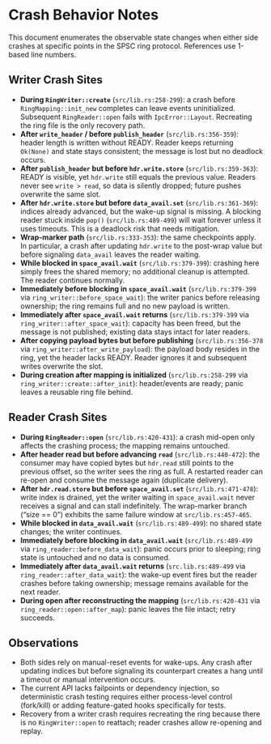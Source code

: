 # Crash Behavior Notes

This document enumerates the observable state changes when either side crashes at specific points in the SPSC ring protocol. References use 1-based line numbers.

## Writer Crash Sites
- **During `RingWriter::create`** (`src/lib.rs:258-299`): a crash before `RingMapping::init_new` completes can leave events uninitialized. Subsequent `RingReader::open` fails with `IpcError::Layout`. Recreating the ring file is the only recovery path.
- **After `write_header` / before `publish_header`** (`src/lib.rs:356-359`): header length is written without READY. Reader keeps returning `Ok(None)` and state stays consistent; the message is lost but no deadlock occurs.
- **After `publish_header` but before `hdr.write.store`** (`src/lib.rs:359-363`): READY is visible, yet `hdr.write` still equals the previous value. Readers never see `write > read`, so data is silently dropped; future pushes overwrite the same slot.
- **After `hdr.write.store` but before `data_avail.set`** (`src/lib.rs:361-369`): indices already advanced, but the wake-up signal is missing. A blocking reader stuck inside `pop()` (`src/lib.rs:489-499`) will wait forever unless it uses timeouts. This is a deadlock risk that needs mitigation.
- **Wrap-marker path** (`src/lib.rs:333-353`): the same checkpoints apply. In particular, a crash after updating `hdr.write` to the post-wrap value but before signaling `data_avail` leaves the reader waiting.
- **While blocked in `space_avail.wait`** (`src/lib.rs:379-399`): crashing here simply frees the shared memory; no additional cleanup is attempted. The reader continues normally.
- **Immediately before blocking in `space_avail.wait`** (`src/lib.rs:379-399` via `ring_writer::before_space_wait`): the writer panics before releasing ownership; the ring remains full and no new payload is written.
- **Immediately after `space_avail.wait` returns** (`src/lib.rs:379-399` via `ring_writer::after_space_wait`): capacity has been freed, but the message is not published; existing data stays intact for later readers.
- **After copying payload bytes but before publishing** (`src/lib.rs:356-378` via `ring_writer::after_write_payload`): the payload body resides in the ring, yet the header lacks READY. Reader ignores it and subsequent writes overwrite the slot.
- **During creation after mapping is initialized** (`src/lib.rs:258-299` via `ring_writer::create::after_init`): header/events are ready; panic leaves a reusable ring file behind.

## Reader Crash Sites
- **During `RingReader::open`** (`src/lib.rs:420-431`): a crash mid-open only affects the crashing process; the mapping remains untouched.
- **After header read but before advancing `read`** (`src/lib.rs:440-472`): the consumer may have copied bytes but `hdr.read` still points to the previous offset, so the writer sees the ring as full. A restarted reader can re-open and consume the message again (duplicate delivery).
- **After `hdr.read.store` but before `space_avail.set`** (`src/lib.rs:471-478`): write index is drained, yet the writer waiting in `space_avail.wait` never receives a signal and can stall indefinitely. The wrap-marker branch (“size == 0”) exhibits the same failure window at `src/lib.rs:457-465`.
- **While blocked in `data_avail.wait`** (`src/lib.rs:489-499`): no shared state changes; the writer continues.
- **Immediately before blocking in `data_avail.wait`** (`src/lib.rs:489-499` via `ring_reader::before_data_wait`): panic occurs prior to sleeping; ring state is untouched and no data is consumed.
- **Immediately after `data_avail.wait` returns** (`src.lib.rs:489-499` via `ring_reader::after_data_wait`): the wake-up event fires but the reader crashes before taking ownership; message remains available for the next reader.
- **During open after reconstructing the mapping** (`src/lib.rs:420-431` via `ring_reader::open::after_map`): panic leaves the file intact; retry succeeds.

## Observations
- Both sides rely on manual-reset events for wake-ups. Any crash after updating indices but before signaling its counterpart creates a hang until a timeout or manual intervention occurs.
- The current API lacks failpoints or dependency injection, so deterministic crash testing requires either process-level control (fork/kill) or adding feature-gated hooks specifically for tests.
- Recovery from a writer crash requires recreating the ring because there is no `RingWriter::open` to reattach; reader crashes allow re-opening and replay.
